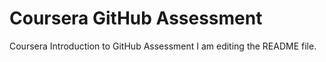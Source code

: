 # Coursera GitHub Assessment
Coursera Introduction to GitHub Assessment
I am editing the README file.
